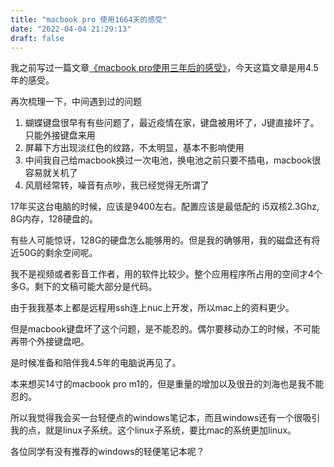 ```yaml
---
title: "macbook pro 使用1664天的感受"
date: "2022-04-04 21:29:13"
draft: false
---
```

我之前写过一篇文章[《macbook pro使用三年后的感受》](https://www.yuque.com/wangdd/blog/kxpswu)，今天这篇文章是用4.5年的感受。

再次梳理一下，中间遇到过的问题

1. 蝴蝶键盘很早有有些问题了，最近疫情在家，键盘被用坏了，J键直接坏了。只能外接键盘来用
2. 屏幕下方出现淡红色的纹路，不太明显，基本不影响使用
3. 中间我自己给macbook换过一次电池，换电池之前只要不插电，macbook很容易就关机了
4. 风扇经常转，噪音有点吵，我已经觉得无所谓了

17年买这台电脑的时候，应该是9400左右。配置应该是最低配的 i5双核2.3Ghz, 8G内存，128硬盘的。

有些人可能惊讶，128G的硬盘怎么能够用的。但是我的确够用，我的磁盘还有将近50G的剩余空间呢。

我不是视频或者影音工作者，用的软件比较少。整个应用程序所占用的空间才4个多G。剩下的文稿可能大部分是代码。

由于我我基本上都是远程用ssh连上nuc上开发，所以mac上的资料更少。

但是macbook键盘坏了这个问题，是不能忍的。偶尔要移动办工的时候，不可能再带个外接键盘吧。

是时候准备和陪伴我4.5年的电脑说再见了。

本来想买14寸的macbook pro m1的，但是重量的增加以及很丑的刘海也是我不能忍的。

所以我觉得我会买一台轻便点的windows笔记本，而且windows还有一个很吸引我的点，就是linux子系统。这个linux子系统，要比mac的系统更加linux。

各位同学有没有推荐的windows的轻便笔记本呢？

